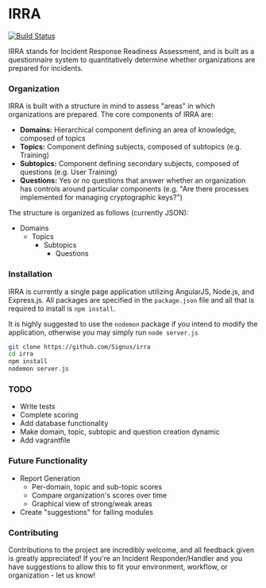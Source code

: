 # IRRA
[![Build Status](https://travis-ci.org/Signus/irra.svg?branch=nested)](https://travis-ci.org/Signus/irra)

IRRA stands for Incident Response Readiness Assessment, and is built as a questionnaire system to quantitatively determine whether organizations are prepared for incidents.

### Organization
IRRA is built with a structure in mind to assess "areas" in which organizations are prepared. The core components of IRRA are:

  - **Domains:** Hierarchical component defining an area of knowledge, composed of topics
  - **Topics:** Component defining subjects, composed of subtopics (e.g. Training)
  - **Subtopics:** Component defining secondary subjects, composed of questions (e.g. User Training)
  - **Questions:** Yes or no questions that answer whether an organization has controls around particular components (e.g. "Are there processes implemented for managing cryptographic keys?")
  
The structure is organized as follows (currently JSON):
  - Domains
    - Topics
      - Subtopics
        - Questions

### Installation
IRRA is currently a single page application utilizing AngularJS, Node.js, and Express.js. All packages are specified in the `package.json` file and all that is required to install is `npm install`.

It is highly suggested to use the `nodemon` package if you intend to modify the application, otherwise you may simply run `node server.js`

```sh
git clone https://github.com/Signus/irra
cd irra
npm install
nodemon server.js
```

### TODO
 - Write tests
 - Complete scoring
 - Add database functionality
 - Make domain, topic, subtopic and question creation dynamic
 - Add vagrantfile
 
### Future Functionality
 - Report Generation
   * Per-domain, topic and sub-topic scores
   * Compare organization's scores over time
   * Graphical view of strong/weak areas
 - Create "suggestions" for failing modules

### Contributing
Contributions to the project are incredibly welcome, and all feedback given is greatly appreciated! If you're an Incident Responder/Handler and you have suggestions to allow this to fit your environment, workflow, or organization - let us know!